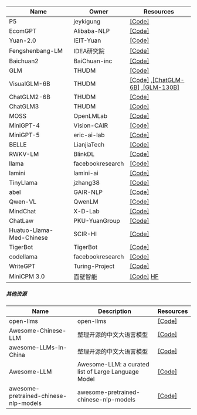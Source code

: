 | Name| Owner |Resources|
| ------- | ----- | ------ |
|P5|jeykigung|[[Code]](https://github.com/jeykigung/P5)|
|EcomGPT|Alibaba-NLP|[[Code]](https://github.com/Alibaba-NLP/EcomGPT)|
|Yuan-2.0|IEIT-Yuan|[[Code]](https://github.com/IEIT-Yuan/Yuan-2.0)|
|Fengshenbang-LM|IDEA研究院|[[Code]](https://github.com/IDEA-CCNL/Fengshenbang-LM)|
|Baichuan2|BaiChuan-inc|[[Code]](https://github.com/baichuan-inc/Baichuan2)|
|GLM|THUDM|[[Code]](https://github.com/THUDM/GLM)|
|VisualGLM-6B|THUDM|[[Code]](https://github.com/THUDM/VisualGLM-6B) ,[[ChatGLM-6B]](https://github.com/THUDM/ChatGLM-6B) ,[[GLM-130B]](https://github.com/THUDM/GLM-130B)|
|ChatGLM2-6B|THUDM|[[Code]](https://github.com/THUDM/ChatGLM2-6B)|
|ChatGLM3|THUDM|[[Code]](https://github.com/THUDM/ChatGLM3)|
|MOSS|OpenLMLab|[[Code]](https://github.com/OpenLMLab/MOSS)|
|MiniGPT-4|Vision-CAIR|[[Code]](https://github.com/Vision-CAIR/MiniGPT-4)|
|MiniGPT-5|eric-ai-lab|[[Code]](https://github.com/eric-ai-lab/MiniGPT-5)|
|BELLE|LianjiaTech|[[Code]](https://github.com/LianjiaTech/BELLE)|
|RWKV-LM |BlinkDL|[[Code]](https://github.com/BlinkDL/RWKV-LM)|
|llama|facebookresearch|[[Code]](https://github.com/facebookresearch/llama)|
|lamini |lamini-ai|[[Code]](https://github.com/lamini-ai/lamini)|
|TinyLlama|jzhang38|[[Code]](https://github.com/jzhang38/TinyLlama)|
|abel|GAIR-NLP|[[Code]](https://github.com/GAIR-NLP/abel)|
|Qwen-VL|QwenLM|[[Code]](https://github.com/QwenLM/Qwen-VL)|
|MindChat|X-D-Lab|[[Code]](https://github.com/X-D-Lab/MindChat)|
|ChatLaw|PKU-YuanGroup|[[Code]](https://github.com/PKU-YuanGroup/ChatLaw)|
|Huatuo-Llama-Med-Chinese|SCIR-HI|[[Code]](https://github.com/SCIR-HI/Huatuo-Llama-Med-Chinese)|
|TigerBot|TigerBot|[[Code]](https://github.com/SCIR-HI/Huatuo-Llama-Med-Chinese)|
|codellama|facebookresearch|[[Code]](https://github.com/facebookresearch/codellama)|
|WriteGPT|Turing-Project|[[Code]](https://github.com/Turing-Project/WriteGPT)|
|MiniCPM 3.0 |面壁智能|[[Code]](https://github.com/OpenBMB/MiniCPM) [HF](https://huggingface.co/openbmb/MiniCPM3-4B)|


##### 其他资源

| Name| Description |Resources|
| ------- | ----- | ------ |
|open-llms|open-llms|[[Code]](https://github.com/eugeneyan/open-llms)|
|Awesome-Chinese-LLM|整理开源的中文大语言模型|[[Code]](https://github.com/HqWu-HITCS/Awesome-Chinese-LLM)|
|awesome-LLMs-In-China|整理开源的中文大语言模型|[[Code]](https://github.com/wgwang/awesome-LLMs-In-China)|
|Awesome-LLM|Awesome-LLM: a curated list of Large Language Model|[[Code]](https://github.com/Hannibal046/Awesome-LLM)|
|awesome-pretrained-chinese-nlp-models|awesome-pretrained-chinese-nlp-models|[[Code]](https://github.com/lonePatient/awesome-pretrained-chinese-nlp-models)|


